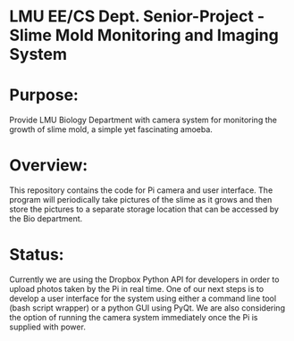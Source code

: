 # LMU EE/CS Dept. Senior-Project - Slime Mold Monitoring and Imaging System

# Purpose: 
Provide LMU Biology Department with camera system for monitoring the growth of slime mold, 
a simple yet fascinating amoeba. 

# Overview: 
This repository contains the code for Pi camera and user interface. 
The program will periodically take pictures of the slime as it grows and then store the pictures 
to a separate storage location that can be accessed by the Bio department. 

# Status:
Currently we are using the Dropbox Python API for developers in order to upload photos
taken by the Pi in real time. One of our next steps is to develop a user interface for the 
system using either a command line tool (bash script wrapper) or a python GUI using PyQt.
We are also considering the option of running the camera system immediately once the Pi
is supplied with power.


